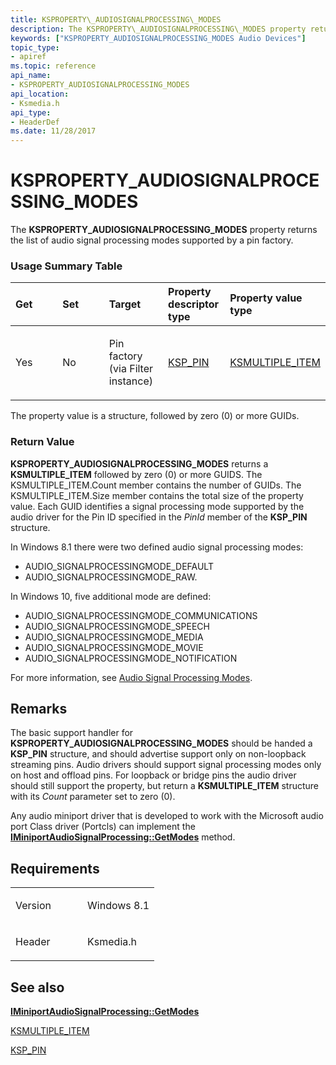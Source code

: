 ```yaml
---
title: KSPROPERTY\_AUDIOSIGNALPROCESSING\_MODES
description: The KSPROPERTY\_AUDIOSIGNALPROCESSING\_MODES property returns the list of audio signal processing modes supported by a pin factory.
keywords: ["KSPROPERTY_AUDIOSIGNALPROCESSING_MODES Audio Devices"]
topic_type:
- apiref
ms.topic: reference
api_name:
- KSPROPERTY_AUDIOSIGNALPROCESSING_MODES
api_location:
- Ksmedia.h
api_type:
- HeaderDef
ms.date: 11/28/2017
---
```


# KSPROPERTY\_AUDIOSIGNALPROCESSING\_MODES


The **KSPROPERTY\_AUDIOSIGNALPROCESSING\_MODES** property returns the list of audio signal processing modes supported by a pin factory.

### <span id="Usage_Summary_Table"></span><span id="usage_summary_table"></span><span id="USAGE_SUMMARY_TABLE"></span>Usage Summary Table

<table>
<colgroup>
<col width="20%" />
<col width="20%" />
<col width="20%" />
<col width="20%" />
<col width="20%" />
</colgroup>
<thead>
<tr class="header">
<th align="left">Get</th>
<th align="left">Set</th>
<th align="left">Target</th>
<th align="left">Property descriptor type</th>
<th align="left">Property value type</th>
</tr>
</thead>
<tbody>
<tr class="odd">
<td align="left"><p>Yes</p></td>
<td align="left"><p>No</p></td>
<td align="left"><p>Pin factory (via Filter instance)</p></td>
<td align="left"><p><a href="/windows-hardware/drivers/ddi/ks/ns-ks-ksp_pin" data-raw-source="[KSP_PIN](/windows-hardware/drivers/ddi/ks/ns-ks-ksp_pin)">KSP_PIN</a></p></td>
<td align="left"><p><a href="/windows-hardware/drivers/ddi/ks/ns-ks-ksmultiple_item" data-raw-source="[KSMULTIPLE_ITEM](/windows-hardware/drivers/ddi/ks/ns-ks-ksmultiple_item)">KSMULTIPLE_ITEM</a></p></td>
</tr>
</tbody>
</table>

 

The property value is a structure, followed by zero (0) or more GUIDs.

### <span id="Return_Value"></span><span id="return_value"></span><span id="RETURN_VALUE"></span>Return Value

**KSPROPERTY\_AUDIOSIGNALPROCESSING\_MODES** returns a **KSMULTIPLE\_ITEM** followed by zero (0) or more GUIDS. The KSMULTIPLE\_ITEM.Count member contains the number of GUIDs. The KSMULTIPLE\_ITEM.Size member contains the total size of the property value. Each GUID identifies a signal processing mode supported by the audio driver for the Pin ID specified in the *PinId* member of the **KSP\_PIN** structure.

In Windows 8.1 there were two defined audio signal processing modes:
* AUDIO\_SIGNALPROCESSINGMODE\_DEFAULT
* AUDIO\_SIGNALPROCESSINGMODE\_RAW.

In Windows 10, five additional mode are defined:
* AUDIO\_SIGNALPROCESSINGMODE\_COMMUNICATIONS
* AUDIO\_SIGNALPROCESSINGMODE\_SPEECH
* AUDIO\_SIGNALPROCESSINGMODE\_MEDIA
* AUDIO\_SIGNALPROCESSINGMODE\_MOVIE
* AUDIO\_SIGNALPROCESSINGMODE\_NOTIFICATION

For more information, see [Audio Signal Processing Modes](./audio-signal-processing-modes.md).

## Remarks

The basic support handler for **KSPROPERTY\_AUDIOSIGNALPROCESSING\_MODES** should be handed a **KSP\_PIN** structure, and should advertise support only on non-loopback streaming pins. Audio drivers should support signal processing modes only on host and offload pins. For loopback or bridge pins the audio driver should still support the property, but return a **KSMULTIPLE\_ITEM** structure with its *Count* parameter set to zero (0).

Any audio miniport driver that is developed to work with the Microsoft audio port Class driver (Portcls) can implement the [**IMiniportAudioSignalProcessing::GetModes**](/windows-hardware/drivers/ddi/portcls/nf-portcls-iminiportaudiosignalprocessing-getmodes) method.

## Requirements

<table>
<colgroup>
<col width="50%" />
<col width="50%" />
</colgroup>
<tbody>
<tr class="odd">
<td align="left"><p>Version</p></td>
<td align="left"><p>Windows 8.1</p></td>
</tr>
<tr class="even">
<td align="left"><p>Header</p></td>
<td align="left">Ksmedia.h</td>
</tr>
</tbody>
</table>

## <span id="see_also"></span>See also


[**IMiniportAudioSignalProcessing::GetModes**](/windows-hardware/drivers/ddi/portcls/nf-portcls-iminiportaudiosignalprocessing-getmodes)

[KSMULTIPLE\_ITEM](/windows-hardware/drivers/ddi/ks/ns-ks-ksmultiple_item)

[KSP\_PIN](/windows-hardware/drivers/ddi/ks/ns-ks-ksp_pin)

